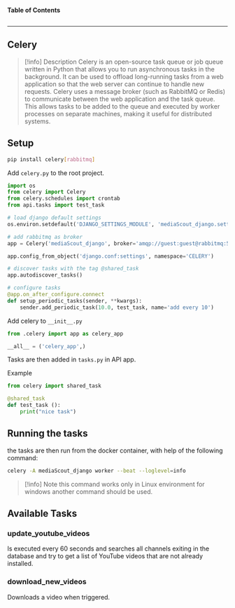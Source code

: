 **Table of Contents**
```toc
```
---
## Celery

>[!info] Description 
>Celery is an open-source task queue or job queue written in Python that allows you to run asynchronous tasks in the background. It can be used to offload long-running tasks from a web application so that the web server can continue to handle new requests. Celery uses a message broker (such as RabbitMQ or Redis) to communicate between the web application and the task queue. This allows tasks to be added to the queue and executed by worker processes on separate machines, making it useful for distributed systems.

## Setup

```bash
pip install celery[rabbitmq]
```

Add `celery.py` to the root project.

```py
import os
from celery import Celery
from celery.schedules import crontab
from api.tasks import test_task

# load django default settings
os.environ.setdefault('DJANGO_SETTINGS_MODULE', 'mediaScout_django.settings')

# add rabbitmq as broker
app = Celery('mediaScout_django', broker='amqp://guest:guest@rabbitmq:5672/')

app.config_from_object('django.conf:settings', namespace='CELERY')

# discover tasks with the tag @shared_task
app.autodiscover_tasks()

# configure tasks
@app.on_after_configure.connect
def setup_periodic_tasks(sender, **kwargs):
    sender.add_periodic_task(10.0, test_task, name='add every 10')
```

Add celery to `__init__.py`

```py
from .celery import app as celery_app

__all__ = ('celery_app',)
```

Tasks are then added in `tasks.py` in API app.

Example

```py
from celery import shared_task

@shared_task
def test_task ():
    print("nice task")
```

## Running the tasks

the tasks are then run from the docker container, with help of the following command:

```bash
celery -A mediaScout_django worker --beat --loglevel=info
```

> [!info] Note
> this command works only in Linux environment for windows another command should be used.

## Available Tasks

### update_youtube_videos
Is executed every 60 seconds and searches all channels exiting in the database and try to get a list of YouTube videos that are not already installed.

### download_new_videos
Downloads a video when triggered.

<div style="page-break-after: always;"></div>
